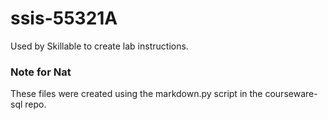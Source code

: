 # ssis-55321A

Used by Skillable to create lab instructions.

### Note for Nat
These files were created using the markdown.py script in the courseware-sql repo.
